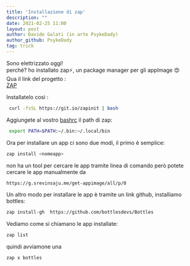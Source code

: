 ```yaml
---
title: 'Installazione di zap'
description: ""
date: 2021-02-25 11:00
layout: post
author: Davide Galati (in arte PsykeDady)
author_github: PsykeDady
tag: trick
---
```


Sono elettrizzato oggi!  
perché? ho installato zap⚡️, un  package manager per gli appImage 😍   
Qua il link del progetto :   
[ZAP](https://github.com/srevinsaju/zap)

Installatelo così :
```bash
 curl -fsSL https://git.io/zapinit | bash  
```

Aggiungete al vostro [bashrc](https://feed.linuxpeople.org/posts/bashrc-zshrc-fishconfig/) il path di zap: 
```bash
 export PATH=$PATH:~/.bin:~/.local/bin
```

Ora per installare un app ci sono due modi, il primo è semplice:
```bash
zap install <nomeapp>
```

non ha un tool per cercare le app tramite linea di comando però potete cercare le app manualmente da 
```bash
https://g.srevinsaju.me/get-appimage/all/p/0
```

Un altro modo per installare le app è tramite un link github, installiamo bottles:
```bash
zap install-gh  https://github.com/bottlesdevs/Bottles 
```

Vediamo come si chiamano le app installate:
```bash
zap list
```
quindi avviamone una 
```bash
zap x bottles
```
